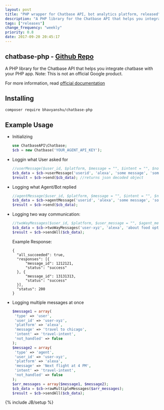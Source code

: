 ```yaml
---
layout: post
title: "PHP wrapper for Chatbase API, bot analytics platform, released"
description: "A PHP library for the Chatbase API that helps you integrate chatbase with your PHP app"
tags: ["releases"]
change_frequency: "weekly"
priority: 0.8
date: 2017-09-20 20:45:17
---
```


## chatbase-php - [Github Repo](https://github.com/bhavyanshu/chatbase-php)

A PHP library for the Chatbase API that helps you integrate chatbase with your PHP app. Note: This is not an official Google product.

For more information, read [official documentation](https://chatbase.com/documentation/generic)

## Installing

```bash
composer require bhavyanshu/chatbase-php
```

## Example Usage

- Initializing

  ```php
  use ChatbaseAPI\Chatbase;
  $cb = new Chatbase('YOUR_AGENT_API_KEY');
  ```

- Loggin what User asked for

  ```php
  //userMessage($user_id, $platform, $message = "", $intent = "", $not_handled = false, $feedback = false)
  $cb_data = $cb->userMessage('userid', 'alexa', 'some message', 'some-intent', false, false);
  $result = $cb->send($cb_data); //returns json decoded object
  ```

- Logging what Agent/Bot replied
  ```php
  //agentMessage($user_id, $platform, $message = "", $intent = "", $not_handled = false)
  $cb_data = $cb->agentMessage('userid', 'alexa', 'some message', 'some-intent');
  $result = $cb->send($cb_data);
  ```

- Logging two way communication:

  ```php
  //twoWayMessages($user_id, $platform, $user_message = "", $agent_message = "", $intent = "", $not_handled = false)
  $cb_data = $cb->twoWayMessages('user-xyz', 'alexa', 'about food options', 'Let me read todays menu', 'food-menu');
  $result = $cb->sendAll($cb_data);
  ```
  Example Response:
  ```
  {
    "all_succeeded": true,
    "responses": [{
    	"message_id": 1212121,
    	"status": "success"
    }, {
    	"message_id": 13131313,
    	"status": "success"
    }],
    "status": 200
  }
  ```

- Logging multiple messages at once

  ```php
  $message1 = array(
   'type' => 'user',
   'user_id' => 'user-xyz',
   'platform' => 'alexa',
   'message' => 'travel to chicago',
   'intent' => 'travel-intent',
   'not_handled' => false
  );
  $message2 = array(
   'type' => 'agent',
   'user_id' => 'user-xyz',
   'platform' => 'alexa',
   'message' => 'Next flight at 4 PM',
   'intent' => 'travel-intent',
   'not_handled' => false
  );
  $arr_messages = array($message1, $message2);
  $cb_data = $cb->rawMultipleMessages($arr_messages);
  $result = $cb->sendAll($cb_data);
  ```

{% include JB/setup %}
